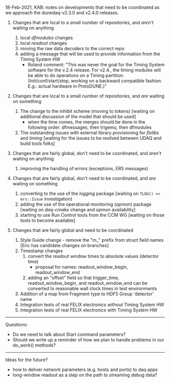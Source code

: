 18-Feb-2021, KAB: notes on developments that need to be coordinated as we approach the dunedaq-v2.3.0 and v2.4.0 releases.

1. Changes that are local to a small number of repositories, and *aren't* waiting on anything

   1. local _dfmodules_ changes
   1. local _readout_ changes
   1. moving the raw data decoders to the correct repo
   1. adding a message that will be used to provide information from the Timing System HW
      * Roland comment:  "This was never the goal for the Timing System software for the v.2.4 release. 
For v2.4., the timing modules will be able to do operations on a Timing partition. (Init/conf/start/stop, working on a backward compatible fashion. E.g.: actual hardware in ProtoDUNE.)"

1. Changes that are local to a small number of repositories, and *are* waiting on something

   1. The change to the inhibit scheme (moving to tokens) [waiting on additional discussion of the model that should be used]
      * when the time comes, the merges should be done in the following order:  dfmessages, then trigemu, then dfmodules
   1. The outstanding issues with external library provisioning for _flxlibs_ and _timing_ [waiting for the issues to be resilved between UDAQ and build tools folks]

1. Changes that are fairly global, don't need to be coordinated, and *aren't* waiting on anything

   1. improving the handling of errors (exceptions, ERS messages)

1. Changes that are fairly global, don't need to be coordinated, and *are* waiting on something

   1. converting to the use of the _logging_ package [waiting on `TLOG() << ers::Issue` investigation)
   1. adding the use of the operational monitoring (_opmon_) package [waiting on _daq-cmake_ change and _opmon_ availability]
   1. starting to use Run Control tools from the CCM WG [waiting on those tools to become available]

1. Changes that are fairly global and need to be coordinated

   1. Style Guide change - remove the "m_" prefix from struct field names [Eric has candidate changes on branches]
   1. Timestamp changes
      1. convert the readout window times to absolute values (detector time)
         * proposal for names:  readout_window_begin, readout_window_end
      1. adding an "offset" field so that trigger_time, readout_window_begin, and readout_window_end can be converted to reasonable wall clock times in test environments
   1. Addition of a map from Fragment type to HDF5 Group 'detector' name
   1. Integration tests of real FELIX electronics without Timing System HW
   1. Integration tests of real FELIX electronics with Timing System HW

***

Questions:

* Do we need to talk about Start command parameters?
* Should we write up a reminder of how we plan to handle problems in our do_work() methods?

***

Ideas for the future?

* how to deliver network parameters (e.g. hosts and ports) to daq apps
* long-window readout as a step on the path to streaming debug data?
